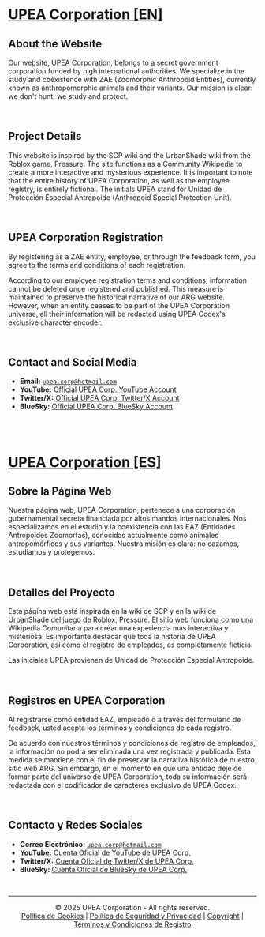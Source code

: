 # <u>**UPEA Corporation [EN]**</u>

## **About the Website**
Our website, UPEA Corporation, belongs to a secret government corporation funded by high international authorities. We specialize in the study and coexistence with ZAE (Zoomorphic Anthropoid Entities), currently known as anthropomorphic animals and their variants. Our mission is clear: we don't hunt, we study and protect.

<br>

## **Project Details**
This website is inspired by the SCP wiki and the UrbanShade wiki from the Roblox game, Pressure. The site functions as a Community Wikipedia to create a more interactive and mysterious experience. It is important to note that the entire history of UPEA Corporation, as well as the employee registry, is entirely fictional.
The initials UPEA stand for Unidad de Protección Especial Antropoide (Anthropoid Special Protection Unit).

<br>

## **UPEA Corporation Registration**
By registering as a ZAE entity, employee, or through the feedback form, you agree to the terms and conditions of each registration.

According to our employee registration terms and conditions, information cannot be deleted once registered and published. This measure is maintained to preserve the historical narrative of our ARG website. However, when an entity ceases to be part of the UPEA Corporation universe, all their information will be redacted using UPEA Codex's exclusive character encoder.

<br>

## **Contact and Social Media**
* **Email:** <ins>`upea.corp@hotmail.com`</ins>
* **YouTube:** [Official UPEA Corp. YouTube Account](https://www.youtube.com/channel/UCUS3exmv__qg_IlczrJfVJw)
* **Twitter/X:** [Official UPEA Corp. Twitter/X Account](https://x.com/UPEA_Corp)
* **BlueSky:** [Official UPEA Corp. BlueSky Account](https://bsky.app/profile/upea-corp.netlify.app)

<br>
<br>

# <u>**UPEA Corporation [ES]**</u>

## **Sobre la Página Web**
Nuestra página web, UPEA Corporation, pertenece a una corporación gubernamental secreta financiada por altos mandos internacionales. Nos especializamos en el estudio y la coexistencia con las EAZ (Entidades Antropoides Zoomorfas), conocidas actualmente como animales antropomórficos y sus variantes. Nuestra misión es clara: no cazamos, estudiamos y protegemos.

<br>

## **Detalles del Proyecto**
Esta página web está inspirada en la wiki de SCP y en la wiki de UrbanShade del juego de Roblox, Pressure. El sitio web funciona como una Wikipedia Comunitaria para crear una experiencia más interactiva y misteriosa. Es importante destacar que toda la historia de UPEA Corporation, así como el registro de empleados, es completamente ficticia.

Las iniciales UPEA provienen de Unidad de Protección Especial Antropoide.

<br>

## **Registros en UPEA Corporation**
Al registrarse como entidad EAZ, empleado o a través del formulario de feedback, usted acepta los términos y condiciones de cada registro.

De acuerdo con nuestros términos y condiciones de registro de empleados, la información no podrá ser eliminada una vez registrada y publicada. Esta medida se mantiene con el fin de preservar la narrativa histórica de nuestro sitio web ARG. Sin embargo, en el momento en que una entidad deje de formar parte del universo de UPEA Corporation, toda su información será redactada con el codificador de caracteres exclusivo de UPEA Codex.

<br>

## **Contacto y Redes Sociales**
* **Correo Electrónico:** <ins>`upea.corp@hotmail.com`</ins>
* **YouTube:** [Cuenta Oficial de YouTube de UPEA Corp.](https://www.youtube.com/channel/UCUS3exmv__qg_IlczrJfVJw)
* **Twitter/X:** [Cuenta Oficial de Twitter/X de UPEA Corp.](https://x.com/UPEA_Corp)
* **BlueSky:** [Cuenta Oficial de BlueSky de UPEA Corp.](https://bsky.app/profile/upea-corp.netlify.app)

<br>

---
<div align="center">© 2025 UPEA Corporation - All rights reserved.</div>
<div align="center"><a href="https://upea-corp.netlify.app/politica-de-cookies">Política de Cookies</a> | <a href="https://upea-corp.netlify.app/politica-de-seguridad-y-privacidad">Política de Seguridad y Privacidad</a> | <a href="https://upea-corp.netlify.app/copyright">Copyright</a> | <a href="https://upea-corp.netlify.app/terminos-y-condiciones-de-registros">Términos y Condiciones de Registro</a></div>
